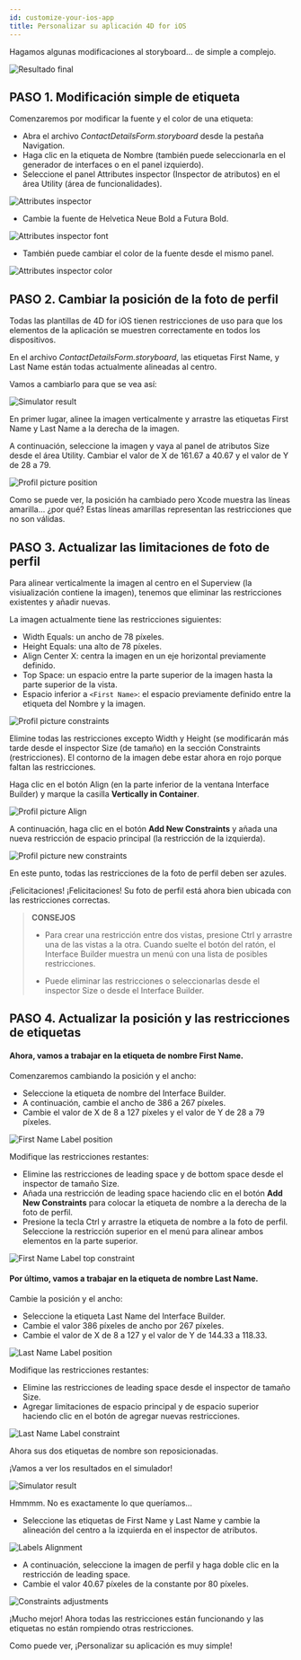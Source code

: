 ```yaml
---
id: customize-your-ios-app
title: Personalizar su aplicación 4D for iOS
---
```


Hagamos algunas modificaciones al storyboard... de simple a complejo.

![Resultado final](img/Simlator-Before-After-Xcode-4D-for-iOS.png)

## PASO 1. Modificación simple de etiqueta

Comenzaremos por modificar la fuente y el color de una etiqueta:

* Abra el archivo *ContactDetailsForm.storyboard* desde la pestaña Navigation.
* Haga clic en la etiqueta de Nombre (también puede seleccionarla en el generador de interfaces o en el panel izquierdo).
* Seleccione el panel Attributes inspector (Inspector de atributos) en el área Utility (área de funcionalidades).

![Attributes inspector](img/Attributes-inspector-Xcode-4D-for-iOS.png)

* Cambie la fuente de Helvetica Neue Bold a Futura Bold.

![Attributes inspector font](img/Attributes-inspector-font-Xcode-4D-for-iOS.png)

* También puede cambiar el color de la fuente desde el mismo panel.

![Attributes inspector color](img/Attributes-inspector-color-Xcode-4D-for-iOS.png)

## PASO 2. Cambiar la posición de la foto de perfil

Todas las plantillas de 4D for iOS tienen restricciones de uso para que los elementos de la aplicación se muestren correctamente en todos los dispositivos.

En el archivo *ContactDetailsForm.storyboard*, las etiquetas First Name, y Last Name están todas actualmente alineadas al centro.

Vamos a cambiarlo para que se vea así:

![Simulator result](img/Simlator-Final-Xcode-4D-for-iOS.png)

En primer lugar, alinee la imagen verticalmente y arrastre las etiquetas First Name y Last Name a la derecha de la imagen.

A continuación, seleccione la imagen y vaya al panel de atributos Size desde el área Utility. Cambiar el valor de X de 161.67 a 40.67 y el valor de Y de 28 a 79.

![Profil picture position](img/Profil-picture-position-Xcode-4D-for-iOS.png)

Como se puede ver, la posición ha cambiado pero Xcode muestra las líneas amarilla... ¿por qué? Estas líneas amarillas representan las restricciones que no son válidas.

## PASO 3. Actualizar las limitaciones de foto de perfil

Para alinear verticalmente la imagen al centro en el Superview (la visiualización contiene la imagen), tenemos que eliminar las restricciones existentes y añadir nuevas.

La imagen actualmente tiene las restricciones siguientes:

* Width Equals: un ancho de 78 píxeles.
* Height Equals: una alto de 78 píxeles.
* Align Center X: centra la imagen en un eje horizontal previamente definido.
* Top Space: un espacio entre la parte superior de la imagen hasta la parte superior de la vista.
* Espacio inferior a `<First Name>`: el espacio previamente definido entre la etiqueta del Nombre y la imagen.

![Profil picture constraints](img/Profil-picture-constraints-Xcode-4D-for-iOS.png)

Elimine todas las restricciones excepto Width y Height (se modificarán más tarde desde el inspector Size (de tamaño) en la sección Constraints (restricciones). El contorno de la imagen debe estar ahora en rojo porque faltan las restricciones.

Haga clic en el botón Align (en la parte inferior de la ventana Interface Builder) y marque la casilla **Vertically in Container**.

![Profil picture Align](img/Profil-picture-Align-Xcode-4D-for-iOS.png)

A continuación, haga clic en el botón **Add New Constraints** y añada una nueva restricción de espacio principal (la restricción de la izquierda).

![Profil picture new constraints](img/Profil-picture-new-constraints-4D-for-iOS.png)

En este punto, todas las restricciones de la foto de perfil deben ser azules.

¡Felicitaciones! ¡Felicitaciones! Su foto de perfil está ahora bien ubicada con las restricciones correctas.

> **CONSEJOS**
> 
> * Para crear una restricción entre dos vistas, presione Ctrl y arrastre una de las vistas a la otra. Cuando suelte el botón del ratón, el Interface Builder muestra un menú con una lista de posibles restricciones.
> 
> * Puede eliminar las restricciones o seleccionarlas desde el inspector Size o desde el Interface Builder.

## PASO 4. Actualizar la posición y las restricciones de etiquetas

#### Ahora, vamos a trabajar en la etiqueta de nombre First Name.

Comenzaremos cambiando la posición y el ancho:

* Seleccione la etiqueta de nombre del Interface Builder.
* A continuación, cambie el ancho de 386 a 267 píxeles.
* Cambie el valor de X de 8 a 127 píxeles y el valor de Y de 28 a 79 píxeles.

![First Name Label position](img/First-Name-Label-position-Xcode-4D-for-iOS.png)

Modifique las restricciones restantes:

* Elimine las restricciones de leading space y de bottom space desde el inspector de tamaño Size.
* Añada una restricción de leading space haciendo clic en el botón **Add New Constraints** para colocar la etiqueta de nombre a la derecha de la foto de perfil.
* Presione la tecla Ctrl y arrastre la etiqueta de nombre a la foto de perfil. Seleccione la restricción superior en el menú para alinear ambos elementos en la parte superior.

![First Name Label top constraint](img/First-Name-Label-top-constraint-Xcode-4D-for-iOS.png)

#### Por último, vamos a trabajar en la etiqueta de nombre Last Name.

Cambie la posición y el ancho:

* Seleccione la etiqueta Last Name del Interface Builder.
* Cambie el valor 386 píxeles de ancho por 267 píxeles.
* Cambie el valor de X de 8 a 127 y el valor de Y de 144.33 a 118.33.

![Last Name Label position](img/Last-Name-Label-position-Xcode-4D-for-iOS.png)

Modifique las restricciones restantes:

* Elimine las restricciones de leading space desde el inspector de tamaño Size.
* Agregar limitaciones de espacio principal y de espacio superior haciendo clic en el botón de agregar nuevas restricciones.

![Last Name Label constraint](img/Last-Name-Label-constraint-Xcode-4D-for-iOS.png)

Ahora sus dos etiquetas de nombre son reposicionadas.

¡Vamos a ver los resultados en el simulador!

![Simulator result](img/Simulator-Xcode-4D-for-iOS.png)

Hmmmm. No es exactamente lo que queríamos...

* Seleccione las etiquetas de First Name y Last Name y cambie la alineación del centro a la izquierda en el inspector de atributos.

![Labels Alignment](img/Labels-Alignment-Xcode-4D-for-iOS.png)

* A continuación, seleccione la imagen de perfil y haga doble clic en la restricción de leading space.
* Cambie el valor 40.67 píxeles de la constante por 80 píxeles.

![Constraints adjustments](img/Constraints-adjustments-Xcode-4D-for-iOS.png)

¡Mucho mejor! Ahora todas las restricciones están funcionando y las etiquetas no están rompiendo otras restricciones.

Como puede ver, ¡Personalizar su aplicación es muy simple!
